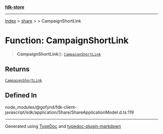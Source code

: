 [**fdk-store**](../../../README.md)
***

[Index](../../../API.md) > [share](../../README.md) > [<internal>](../README.md) > CampaignShortLink

# Function: CampaignShortLink

> **CampaignShortLink**(): [`CampaignShortLink`](../type-aliases/type-alias.CampaignShortLink.md)

## Returns

[`CampaignShortLink`](../type-aliases/type-alias.CampaignShortLink.md)

## Defined In

node\_modules/@gofynd/fdk-client-javascript/sdk/application/Share/ShareApplicationModel.d.ts:119

***
Generated using [TypeDoc](https://typedoc.org/) and [typedoc-plugin-markdown](https://www.npmjs.com/package/typedoc-plugin-markdown)
